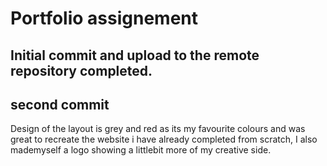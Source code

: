 # Portfolio assignement

## Initial commit and upload to the remote repository completed.

## second commit

Design of the layout is grey and red as its my favourite colours and was great to recreate the website i have already completed from scratch, I also mademyself a logo showing a littlebit more of my creative side.

